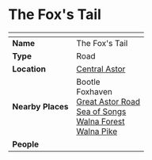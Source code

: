 # The Fox's Tail

| []() | |
| --- | --- |
| **Name** | The Fox's Tail |
| **Type** | Road |
| **Location** | [Central Astor](../regions/central-astor.md) |
| **Nearby Places** | Bootle<br />Foxhaven<br />[Great Astor Road](great-astor-road.md)<br />[Sea of Songs](../seas/sea-of-songs.md)<br />[Walna Forest](../forests/walna-forest.md)<br />[Walna Pike](../mountains/walna-pike.md) |
| **People** | |
